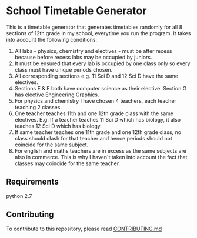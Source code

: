# School Timetable Generator
This is a timetable generator that generates timetables randomly for all 8 sections of 12th grade in my school, everytime you run the program. It takes into account the following conditions:
1. All labs - physics, chemistry and electives - must be after recess because before recess labs may be occupied by juniors.
2. It must be ensured that every lab is occupied by one class only so every class must have unique periods chosen.
3. All corresponding sections e.g. 11 Sci D and 12 Sci D have the same electives.
4. Sections E & F both have computer science as their elective. Section G has elective Engineering Graphics.
5. For physics and chemistry I have chosen 4 teachers, each teacher teaching 2 classes.
6. One teacher teaches 11th and one 12th grade class with the same electives. E.g. If a teacher teaches 11 Sci D which has biology, it also teaches 12 Sci D which has biology.
7. If same teacher teaches one 11th grade and one 12th grade class, no class should clash for that teacher and hence periods should not coincide for the same subject.
8. For english and maths teachers are in excess as the same subjects are also in commerce. This is why I haven't taken into account the fact that classes may coincide for the same teacher.

## Requirements
python 2.7

## Contributing
To contribute to this repository, please read [CONTRIBUTING.md](https://github.com/utkarsh23/Graph-Plotter/blob/master/CONTRIBUTING.md)
